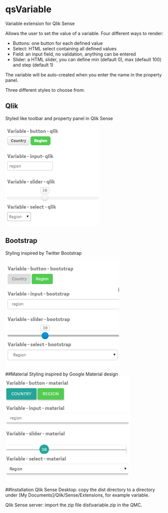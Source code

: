 # qsVariable
Variable extension for Qlik Sense

Allows the user to set the value of a variable.
Four different ways to render:
- Buttons: one button for each defined value
- Select: HTML select containing all defined values
- Field: an input field, no validation, anything can be entered
- Slider: a HTML slider, you can define min (default 0), max (default 100) and step (default 1)

The variable will be auto-created when you enter the name in the property panel.

Three different styles to choose from:
## Qlik
Styled like toolbar and property panel in Qlik Sense

![](qsVariable.png)
## Bootstrap
Styling inspired by Twitter Bootstrap

![](qsVariableB.png)

##Material
Styling inspired by Google Material design
![](qsVariableM.png)

##Installation
Qlik Sense Desktop: copy the dist directory to a directory under [My Documents]/Qlik/Sense/Extensions, for example variable.

Qlik Sense server: import the zip file dist\variable.zip in the QMC.